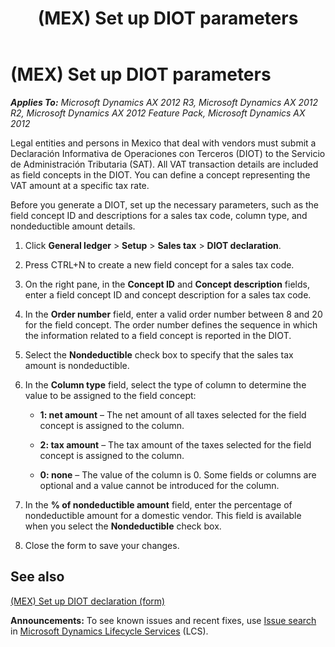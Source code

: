 ﻿---
title: (MEX) Set up DIOT parameters
TOCTitle: (MEX) Set up DIOT parameters
ms:assetid: 4cc166e4-fe89-49d3-bda1-fff84bdf7244
ms:mtpsurl: https://technet.microsoft.com/en-us/library/Hh208741(v=AX.60)
ms:contentKeyID: 36057014
ms.date: 04/18/2014
mtps_version: v=AX.60
f1_keywords:
- Mexico
- parameters
- DIOT
---

# (MEX) Set up DIOT parameters 


_**Applies To:** Microsoft Dynamics AX 2012 R3, Microsoft Dynamics AX 2012 R2, Microsoft Dynamics AX 2012 Feature Pack, Microsoft Dynamics AX 2012_

Legal entities and persons in Mexico that deal with vendors must submit a Declaración Informativa de Operaciones con Terceros (DIOT) to the Servicio de Administración Tributaria (SAT). All VAT transaction details are included as field concepts in the DIOT. You can define a concept representing the VAT amount at a specific tax rate.

Before you generate a DIOT, set up the necessary parameters, such as the field concept ID and descriptions for a sales tax code, column type, and nondeductible amount details.

1.  Click **General ledger** \> **Setup** \> **Sales tax** \> **DIOT declaration**.

2.  Press CTRL+N to create a new field concept for a sales tax code.

3.  On the right pane, in the **Concept ID** and **Concept description** fields, enter a field concept ID and concept description for a sales tax code.

4.  In the **Order number** field, enter a valid order number between 8 and 20 for the field concept. The order number defines the sequence in which the information related to a field concept is reported in the DIOT.

5.  Select the **Nondeductible** check box to specify that the sales tax amount is nondeductible.

6.  In the **Column type** field, select the type of column to determine the value to be assigned to the field concept:
    
      - **1: net amount** – The net amount of all taxes selected for the field concept is assigned to the column.
    
      - **2: tax amount** – The tax amount of the taxes selected for the field concept is assigned to the column.
    
      - **0: none** – The value of the column is 0. Some fields or columns are optional and a value cannot be introduced for the column.

7.  In the **% of nondeductible amount** field, enter the percentage of nondeductible amount for a domestic vendor. This field is available when you select the **Nondeductible** check box.

8.  Close the form to save your changes.

## See also

[(MEX) Set up DIOT declaration (form)](https://technet.microsoft.com/en-us/library/hh242543\(v=ax.60\))

  
**Announcements:** To see known issues and recent fixes, use [Issue search](http://go.microsoft.com/fwlink/?linkid=389258) in [Microsoft Dynamics Lifecycle Services](http://go.microsoft.com/fwlink/?linkid=306505) (LCS).

